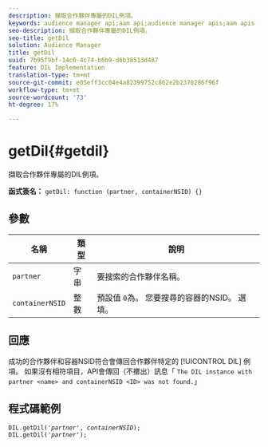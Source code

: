 ```yaml
---
description: 擷取合作夥伴專屬的DIL例項。
keywords: audience manager api;aam api;audience manager apis;aam apis
seo-description: 擷取合作夥伴專屬的DIL例項。
seo-title: getDil
solution: Audience Manager
title: getDil
uuid: 7b95f9bf-14c0-4c74-b6b9-d6b38513d487
feature: DIL Implementation
translation-type: tm+mt
source-git-commit: e05eff3cc04e4a82399752c862e2b2370286f96f
workflow-type: tm+mt
source-wordcount: '73'
ht-degree: 17%

---
```



# getDil{#getdil}

擷取合作夥伴專屬的DIL例項。

**函式簽名：** `getDil: function (partner, containerNSID) {}`

<!-- r_dil_get_dil.xml -->

## 參數

| 名稱 | 類型 | 說明 |
|---|---|---|
| `partner` | 字串 | 要搜索的合作夥伴名稱。 |
| `containerNSID` | 整數 | 預設值 `0`為。 您要搜尋的容器的NSID。 選填。 |

## 回應

成功的合作夥伴和容器NSID符合會傳回合作夥伴特定的 [!UICONTROL DIL] 例項。 如果沒有相符項目，API會傳回（不擲出）訊息「 `The DIL instance with partner <name> and containerNSID <ID> was not found.`」

## 程式碼範例

<pre class="java"><code>DIL.getDil('<i>partner</i>', <i>containerNSID</i>); 
DIL.getDil('<i>partner</i>');</code></pre>
